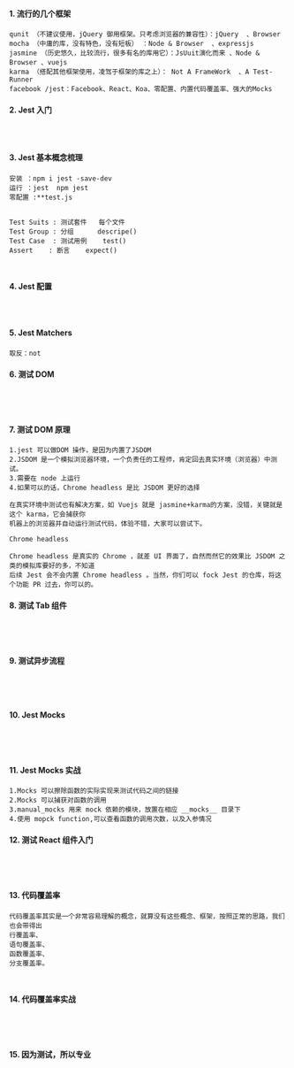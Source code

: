 #### 1.	流行的几个框架
```
qunit （不建议使用，jQuery 御用框架。只考虑浏览器的兼容性）：jQuery  、Browser
mocha （中庸的库，没有特色，没有短板） ：Node & Browser  、expressjs
jasmine （历史悠久，比较流行，很多有名的库用它）：JsUuit演化而来 、Node & Browser 、vuejs
karma （搭配其他框架使用，凌驾于框架的库之上）： Not A FrameWork  、A Test-Runner
facebook /jest：Facebook、React、Koa、零配置、内置代码覆盖率、强大的Mocks

```
#### 2.	Jest 入门
```


```
![]()


#### 3.	Jest 基本概念梳理
```
安装 ：npm i jest -save-dev
运行 ：jest  npm jest
零配置 :**test.js  


Test Suits : 测试套件   每个文件
Test Group : 分组      descripe()
Test Case  : 测试用例    test()
Assert    : 断言    expect()



```
#### 4.	Jest 配置
```


```
![]()

#### 5.	Jest Matchers
```
取反：not

```



#### 6.	测试 DOM
```




```
#### 7.	测试 DOM 原理
```
1.jest 可以做DOM 操作，是因为内置了JSDOM
2.JSDOM 是一个模拟浏览器环境，一个负责任的工程师，肯定回去真实环境（浏览器）中测试。
3.需要在 node 上运行
4.如果可以的话，Chrome headless 是比 JSDOM 更好的选择

在真实环境中测试也有解决方案，如 Vuejs 就是 jasmine+karma的方案，没错，关键就是这个 karma，它会捕获你
机器上的浏览器并自动运行测试代码，体验不错，大家可以尝试下。

Chrome headless 

Chrome headless 是真实的 Chrome ，就差 UI 界面了，自然而然它的效果比 JSDOM 之类的模拟库要好的多，不知道
后续 Jest 会不会内置 Chrome headless 。当然，你们可以 fock Jest 的仓库，将这个功能 PR 过去，你可以的。

```
#### 8.	测试 Tab 组件
```




```
#### 9.	测试异步流程
```




```
#### 10.	Jest Mocks
```




```
#### 11.	Jest Mocks 实战
```
1.Mocks 可以擦除函数的实际实现来测试代码之间的链接
2.Mocks 可以捕获对函数的调用
3.manual_mocks 用来 mock 依赖的模块，放置在相应 __mocks__ 目录下
4.使用 mopck function,可以查看函数的调用次数，以及入参情况

```
#### 12.	测试 React 组件入门
```




```
#### 13.	代码覆盖率
```
代码覆盖率其实是一个非常容易理解的概念，就算没有这些概念、框架，按照正常的思路，我们也会带得出
行覆盖率、
语句覆盖率、
函数覆盖率、
分支覆盖率。



```
#### 14.	代码覆盖率实战
```




```
#### 15.	因为测试，所以专业
```




```
